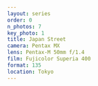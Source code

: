 ```yaml
---
layout: series
order: 0
n_photos: 7
key_photo: 1
title: Japan Street
camera: Pentax MX
lens: Pentax-M 50mm f/1.4
film: Fujicolor Superia 400
format: 135
location: Tokyo
---
```

